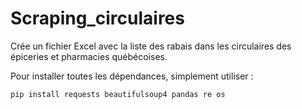 # Scraping_circulaires

Crée un fichier Excel avec la liste des rabais dans les circulaires des épiceries et pharmacies québécoises.

Pour installer toutes les dépendances, simplement utiliser :
```sh
pip install requests beautifulsoup4 pandas re os
